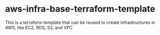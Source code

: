 # aws-infra-base-terraform-template

This is a terraform template that can be reused to create infrastructures in AWS, like EC2, RDS, S3, and VPC 